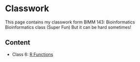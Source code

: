 # Classwork
 This page contains my classwork form BIMM 143: Bioinformatics 
Bioinformatics class (Super Fun)
But it can be hard sometimes!

## Content
-  Class 6: [R Functions](https://github.com/arsamrost/bimm143/blob/main/Class06/Untitled.md)

